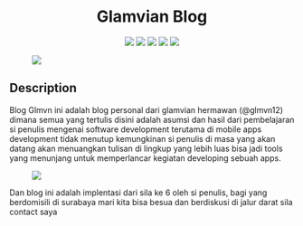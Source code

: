 
<h1 align="center"> Glamvian Blog</h1>
<p align="center">
  
<img src="https://img.shields.io/badge/made%20by-glamvian-green.svg" >

<img src="https://img.shields.io/badge/jekyll-4.0.0-green.svg">

<img src="https://img.shields.io/github/stars/glamvian/glamvian.svg?style=flat">

<img src="https://img.shields.io/github/issues/glamvian/glamvian.svg">

<img src="https://img.shields.io/badge/PRs-welcome-brightgreen.svg?style=flat">
</p>


<figure style="width: 200px">
 <a href="https://media.giphy.com/media/IbTfDrit2BseI3e3cU/giphy.gif"><img src="https://media.giphy.com/media/IbTfDrit2BseI3e3cU/giphy.gif"></a>
<figcaption></figcaption>
</figure>


## Description
Blog Glmvn ini adalah blog personal dari glamvian hermawan (@glmvn12) dimana semua yang tertulis disini adalah asumsi dan hasil dari pembelajaran si penulis mengenai software development terutama di mobile apps development tidak menutup kemungkinan si penulis di masa yang akan datang akan menuangkan tulisan di lingkup yang lebih luas bisa jadi tools yang menunjang untuk memperlancar kegiatan developing sebuah apps.


<figure style="width: 200px">
 <a href="/images/BetterDeveloper.png"><img src="/images/BetterDeveloper.png"></a>
<figcaption></figcaption>
</figure>




Dan blog ini adalah implentasi dari sila ke 6 oleh si penulis, bagi yang berdomisili di surabaya mari kita bisa besua dan berdiskusi di jalur darat sila contact saya
